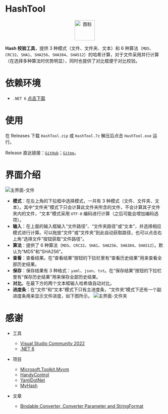 # HashTool

<div align=center>
 <img src="HashTool/Resource/HashTool.ico" width = "64" height = "64" alt="图标"/>
</div>

**Hash 校验工具**，提供 3 种模式（文件、文件夹、文本）和 6 种算法（`MD5`、`CRC32`、`SHA1`、`SHA256`、`SHA384`、`SHA512`）的哈希计算，对于文件采用并行计算（在选择多种算法时优势明显），同时也提供了对比框便于对比校验。

# 依赖环境

- `.NET 6` [点击下载](https://dotnet.microsoft.com/download/dotnet/thank-you/runtime-desktop-6.0.0-windows-x64-installer)

# 使用

在 Releases 下载 `HashTool.zip` 或 `HashTool.7z` 解压后点击 `HashTool.exe` 运行。

Release 直达链接：[`GitHub`](https://github.com/KiyanYang/HashTool/releases)；[`Gitee`](https://gitee.com/KiyanYang/HashTool/releases)。

# 界面介绍

![主界面-文件](https://cdn.jsdelivr.net/gh/KiyanYang/Source@latest/img/hashtool/MainWindowFile.webp)

- **模式**：在左上角的下拉框中选择模式，一共有 3 种模式（文件、文件夹、文本）。其中“文件夹”模式下只会计算此文件夹所含的文件，不会计算其子文件夹内的文件，“文本”模式采用 `UTF-8` 编码进行计算（之后可能会增加编码选项）。
- **输入**：在上面的输入框输入“文件路径”、“文件夹路径”或“文本”，并选择相应模式进行计算。可以拖放“文件”或“文件夹”到此自动获取路径，也可以点击右上角“选择文件”按钮获取“文件路径”。
- **算法**：提供了 6 种算法（`MD5`、`CRC32`、`SHA1`、`SHA256`、`SHA384`、`SHA512`）。默认为“MD5”和“SHA256”。
- **查看**：查看结果。在“查看结果”按钮的下拉栏里有“查看历史结果”用来查看全部历史结果。
- **保存**：保存结果有 3 种格式：`yaml`、`json`、`txt`。在“保存结果”按钮的下拉栏里有“保存历史结果”用来保存全部历史结果。
- **对比**。在最下方的两个文本框输入哈希值自动对比。
- **进度条**：在“文件”和“文本”模式下只有主进度条，“文件夹”模式下还有一个副进度条用来显示文件进度，如下图所示。
  ![主界面-文件夹](https://cdn.jsdelivr.net/gh/KiyanYang/Source@latest/img/hashtool/MainWindowFolder.webp)

# 感谢

- 工具

  - [Visual Studio Community 2022](https://visualstudio.microsoft.com/zh-hans/vs/community/)
  - [.NET 6](https://docs.microsoft.com/zh-cn/dotnet/api/?view=net-6.0)

- 项目

  - [Microsoft.Toolkit.Mvvm](https://github.com/CommunityToolkit/WindowsCommunityToolkit)
  - [HandyControl](https://github.com/HandyOrg/HandyControl)
  - [YamlDotNet](https://github.com/aaubry/YamlDotNet)
  - [MyHash](https://github.com/drag0n-app/MyHash)

- 文章

  - [Bindable Converter, Converter Parameter and StringFormat](https://www.codeproject.com/Articles/459958/Bindable-Converter-Converter-Parameter-and-StringF)
